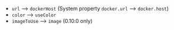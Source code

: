 

* `url` --> `dockerHost` (System property `docker.url` -->
  `docker.host`)
* `color` --> `useColor` 
* `imageToUse` --> `image` (0.10.0 only)
